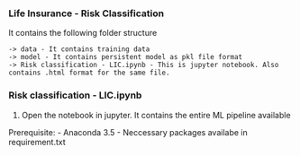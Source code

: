 

### Life Insurance - Risk Classification

It contains the following folder structure
	
	-> data - It contains training data
	-> model - It contains persistent model as pkl file format
	-> Risk classification - LIC.ipynb - This is jupyter notebook. Also contains .html format for the same file.

### Risk classification - LIC.ipynb

1) Open the notebook in jupyter. It contains the entire ML pipeline available

Prerequisite:
	- Anaconda 3.5
	- Neccessary packages availabe in requirement.txt 



